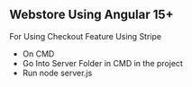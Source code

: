 ## Webstore Using Angular 15+

For Using Checkout Feature Using Stripe
- On CMD
- Go Into Server Folder in CMD in the project
- Run node server.js
